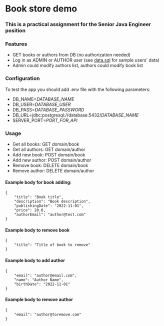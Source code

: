 # Book store demo

### This is a practical assignment for the Senior Java Engineer position
### Features
* GET books or authors from DB (no authorization needed)
* Log in as ADMIN or AUTHOR user (see [data.sql](src/main/resources/data.sql) for sample users' data)
* Admin could modify authors list, authors could modify book list

### Configuration
To test the app you should add .env file with the following parameters:
* DB_NAME=_DATABASE_NAME_
* DB_USER=_DATABASE_USER_
* DB_PASS=_DATABASE_PASSWORD_
* DB_URL=jdbc:postgresql://database:5432/_DATABASE_NAME_
* SERVER_PORT=_PORT_FOR_API_

### Usage
* Get all books: GET domain/book
* Get all authors: GET domain/author
* Add new book: POST domain/book
* Add new author: POST domain/author
* Remove book: DELETE domain/book
* Remove author: DELETE domain/author

#### Example body for book adding:
```
{
    "title": "Book title",
    "description": "Book description",
    "publishingDate": "2022-11-01",
    "price": 20.0,
    "authorEmail": "author@test.com"
}
```

#### Example body to remove book
```
{
    "title": "Title of book to remove"
}
```

#### Example body to add author
```
{
    "email": "author@email.com",
    "name": "Author Name",
    "birthDate": "2022-11-01"
}
```

#### Example body to remove author
```
{
    "email": "author@toremove.com"
}
```